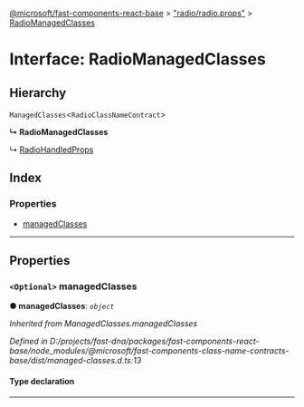 [@microsoft/fast-components-react-base](../README.md) > ["radio/radio.props"](../modules/_radio_radio_props_.md) > [RadioManagedClasses](../interfaces/_radio_radio_props_.radiomanagedclasses.md)

# Interface: RadioManagedClasses

## Hierarchy

 `ManagedClasses`<`RadioClassNameContract`>

**↳ RadioManagedClasses**

↳  [RadioHandledProps](_radio_radio_props_.radiohandledprops.md)

## Index

### Properties

* [managedClasses](_radio_radio_props_.radiomanagedclasses.md#managedclasses)

---

## Properties

<a id="managedclasses"></a>

### `<Optional>` managedClasses

**● managedClasses**: *`object`*

*Inherited from ManagedClasses.managedClasses*

*Defined in D:/projects/fast-dna/packages/fast-components-react-base/node_modules/@microsoft/fast-components-class-name-contracts-base/dist/managed-classes.d.ts:13*

#### Type declaration

___

